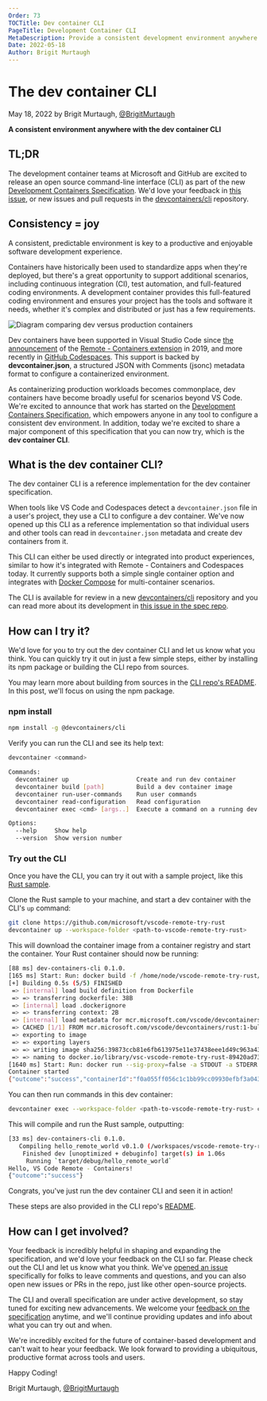 ```yaml
---
Order: 73
TOCTitle: Dev container CLI
PageTitle: Development Container CLI
MetaDescription: Provide a consistent development environment anywhere using the development container CLI.
Date: 2022-05-18
Author: Brigit Murtaugh
---
```


# The dev container CLI

May 18, 2022 by Brigit Murtaugh, [@BrigitMurtaugh](https://twitter.com/BrigitMurtaugh)

**A consistent environment anywhere with the dev container CLI**

## TL;DR

The development container teams at Microsoft and GitHub are excited to release an open source command-line interface (CLI) as part of the new [Development Containers Specification](https://github.com/devcontainers/spec). We'd love your feedback in [this issue](https://github.com/devcontainers/cli/issues/7), or new issues and pull requests in the [devcontainers/cli](https://github.com/devcontainers/cli) repository.

## Consistency = joy

A consistent, predictable environment is key to a productive and enjoyable software development experience.

Containers have historically been used to standardize apps when they're deployed, but there's a great opportunity to support additional scenarios, including continuous integration (CI), test automation, and full-featured coding environments. A development container provides this full-featured coding environment and ensures your project has the tools and software it needs, whether it's complex and distributed or just has a few requirements.

![Diagram comparing dev versus production containers](dev-container-stages.png)

Dev containers have been supported in Visual Studio Code since [the announcement](https://code.visualstudio.com/blogs/2019/05/02/remote-development) of the [Remote - Containers extension](https://marketplace.visualstudio.com/items?itemName=ms-vscode-remote.remote-containers) in 2019, and more recently in [GitHub Codespaces](https://docs.github.com/en/codespaces/setting-up-your-project-for-codespaces/introduction-to-dev-containers). This support is backed by **devcontainer.json**, a structured JSON with Comments (jsonc) metadata format to configure a containerized environment.

As containerizing production workloads becomes commonplace, dev containers have become broadly useful for scenarios beyond VS Code. We're excited to announce that work has started on the [Development Containers Specification](https://github.com/devcontainers/spec), which empowers anyone in any tool to configure a consistent dev environment. In addition, today we're excited to share a major component of this specification that you can now try, which is the **dev container CLI**.

## What is the dev container CLI?

The dev container CLI is a reference implementation for the dev container specification.

When tools like VS Code and Codespaces detect a `devcontainer.json` file in a user's project, they use a CLI to configure a dev container. We've now opened up this CLI as a reference implementation so that individual users and other tools can read in `devcontainer.json` metadata and create dev containers from it.

This CLI can either be used directly or integrated into product experiences, similar to how it's integrated with Remote - Containers and Codespaces today. It currently supports both a simple single container option and integrates with [Docker Compose](https://docs.docker.com/compose/) for multi-container scenarios.

The CLI is available for review in a new [devcontainers/cli](https://github.com/devcontainers/cli) repository and you can read more about its development in [this issue in the spec repo](https://github.com/devcontainers/spec/issues/9).

## How can I try it?

We'd love for you to try out the dev container CLI and let us know what you think. You can quickly try it out in just a few simple steps, either by installing its npm package or building the CLI repo from sources.

You may learn more about building from sources in the [CLI repo's README](https://github.com/devcontainers/cli#try-it-out). In this post, we'll focus on using the npm package.

### npm install

```bash
npm install -g @devcontainers/cli
```

Verify you can run the CLI and see its help text:

```bash
devcontainer <command>

Commands:
  devcontainer up                   Create and run dev container
  devcontainer build [path]         Build a dev container image
  devcontainer run-user-commands    Run user commands
  devcontainer read-configuration   Read configuration
  devcontainer exec <cmd> [args..]  Execute a command on a running dev container

Options:
  --help     Show help                                                 [boolean]
  --version  Show version number                                       [boolean]
```

### Try out the CLI

Once you have the CLI, you can try it out with a sample project, like this [Rust sample](https://github.com/microsoft/vscode-remote-try-rust).

Clone the Rust sample to your machine, and start a dev container with the CLI's `up` command:

```bash
git clone https://github.com/microsoft/vscode-remote-try-rust
devcontainer up --workspace-folder <path-to-vscode-remote-try-rust>
```

This will download the container image from a container registry and start the container. Your Rust container should now be running:

```bash
[88 ms] dev-containers-cli 0.1.0.
[165 ms] Start: Run: docker build -f /home/node/vscode-remote-try-rust/.devcontainer/Dockerfile -t vsc-vscode-remote-try-rust-89420ad7399ba74f55921e49cc3ecfd2 --build-arg VARIANT=bullseye /home/node/vscode-remote-try-rust/.devcontainer
[+] Building 0.5s (5/5) FINISHED
 => [internal] load build definition from Dockerfile                       0.0s
 => => transferring dockerfile: 38B                                        0.0s
 => [internal] load .dockerignore                                          0.0s
 => => transferring context: 2B                                            0.0s
 => [internal] load metadata for mcr.microsoft.com/vscode/devcontainers/r  0.4s
 => CACHED [1/1] FROM mcr.microsoft.com/vscode/devcontainers/rust:1-bulls  0.0s
 => exporting to image                                                     0.0s
 => => exporting layers                                                    0.0s
 => => writing image sha256:39873ccb81e6fb613975e11e37438eee1d49c963a436d  0.0s
 => => naming to docker.io/library/vsc-vscode-remote-try-rust-89420ad7399  0.0s
[1640 ms] Start: Run: docker run --sig-proxy=false -a STDOUT -a STDERR --mount type=bind,source=/home/node/vscode-remote-try-rust,target=/workspaces/vscode-remote-try-rust -l devcontainer.local_folder=/home/node/vscode-remote-try-rust --cap-add=SYS_PTRACE --security-opt seccomp=unconfined --entrypoint /bin/sh vsc-vscode-remote-try-rust-89420ad7399ba74f55921e49cc3ecfd2-uid -c echo Container started
Container started
{"outcome":"success","containerId":"f0a055ff056c1c1bb99cc09930efbf3a0437c54d9b4644695aa23c1d57b4bd11","remoteUser":"vscode","remoteWorkspaceFolder":"/workspaces/vscode-remote-try-rust"}
```

You can then run commands in this dev container:

```bash
devcontainer exec --workspace-folder <path-to-vscode-remote-try-rust> cargo run
```

This will compile and run the Rust sample, outputting:

```bash
[33 ms] dev-containers-cli 0.1.0.
   Compiling hello_remote_world v0.1.0 (/workspaces/vscode-remote-try-rust)
    Finished dev [unoptimized + debuginfo] target(s) in 1.06s
     Running `target/debug/hello_remote_world`
Hello, VS Code Remote - Containers!
{"outcome":"success"}
```

Congrats, you've just run the dev container CLI and seen it in action!

These steps are also provided in the CLI repo's [README](https://github.com/devcontainers/cli/blob/main/README.md).

## How can I get involved?

Your feedback is incredibly helpful in shaping and expanding the specification, and we'd love your feedback on the CLI so far. Please check out the CLI and let us know what you think. We've [opened an issue](https://github.com/devcontainers/cli/issues/7) specifically for folks to leave comments and questions, and you can also open new issues or PRs in the repo, just like other open-source projects.

The CLI and overall specification are under active development, so stay tuned for exciting new advancements. We welcome your [feedback on the specification](https://github.com/devcontainers/spec/issues) anytime, and we'll continue providing updates and info about what you can try out and when.

We're incredibly excited for the future of container-based development and can't wait to hear your feedback. We look forward to providing a ubiquitous, productive format across tools and users.

Happy Coding!

Brigit Murtaugh, [@BrigitMurtaugh](https://twitter.com/BrigitMurtaugh)